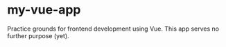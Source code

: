 # my-vue-app
Practice grounds for frontend development using Vue. This app serves no further purpose (yet).
